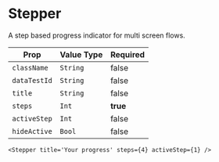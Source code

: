 # Stepper

A step based progress indicator for multi screen flows.

| Prop         | Value Type | Required |
| ------------ | ---------- | -------- |
| `className`  | `String`   | false    |
| `dataTestId` | `String`   | false    |
| `title`      | `String`   | false    |
| `steps`      | `Int`      | **true** |
| `activeStep` | `Int`      | false    |
| `hideActive` | `Bool`     | false    |

```
<Stepper title='Your progress' steps={4} activeStep={1} />
```
